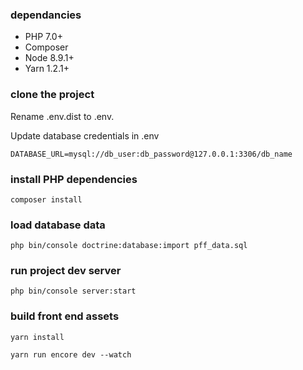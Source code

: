 ### dependancies 
- PHP 7.0+
- Composer
- Node 8.9.1+
- Yarn 1.2.1+

### clone the project

Rename .env.dist to .env.

Update database credentials in .env

`DATABASE_URL=mysql://db_user:db_password@127.0.0.1:3306/db_name`

### install PHP dependencies

`composer install`

### load database data

`php bin/console doctrine:database:import pff_data.sql`

### run project dev server

`php bin/console server:start`

### build front end assets

`yarn install`

`yarn run encore dev --watch`